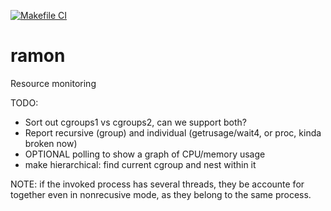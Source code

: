 [![Makefile CI](https://github.com/mtzguido/ramon/actions/workflows/ci.yml/badge.svg)](https://github.com/mtzguido/ramon/actions/workflows/ci.yml)
# ramon
Resource monitoring

TODO:
- Sort out cgroups1 vs cgroups2, can we support both?
- Report recursive (group) and individual (getrusage/wait4, or proc, kinda broken now)
- OPTIONAL polling to show a graph of CPU/memory usage
- make hierarchical: find current cgroup and nest within it

NOTE: if the invoked process has several threads,
they be accounte for together even in nonrecusive mode,
as they belong to the same process.
